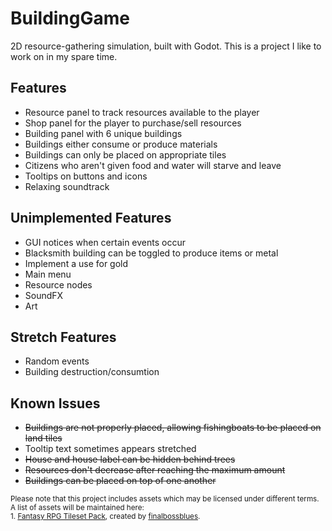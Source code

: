 # BuildingGame
2D resource-gathering simulation, built with Godot. 
This is a project I like to work on in my spare time.

## Features
- Resource panel to track resources available to the player
- Shop panel for the player to purchase/sell resources
- Building panel with 6 unique buildings
- Buildings either consume or produce materials
- Buildings can only be placed on appropriate tiles
- Citizens who aren't given food and water will starve and leave
- Tooltips on buttons and icons
- Relaxing soundtrack

## Unimplemented Features
- GUI notices when certain events occur
- Blacksmith building can be toggled to produce items or metal
- Implement a use for gold
- Main menu
- Resource nodes
- SoundFX
- Art

## Stretch Features
- Random events
- Building destruction/consumtion

## Known Issues
- ~~Buildings are not properly placed, allowing fishingboats to be placed on land tiles~~
- Tooltip text sometimes appears stretched
- ~~House and house label can be hidden behind trees~~
- ~~Resources don't decrease after reaching the maximum amount~~
- ~~Buildings can be placed on top of one another~~


<sub>Please note that this project includes assets which may be licensed under different terms. A list of assets will be maintained here:</sub><br>
<sub>1. [Fantasy RPG Tileset Pack](https://www.gamedevmarket.net/asset/fantasy-rpg-tileset-pack-3541/), created by [finalbossblues](finalbossblues.com).</sub>
